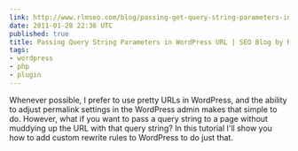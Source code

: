 ```yaml
---
link: http://www.rlmseo.com/blog/passing-get-query-string-parameters-in-wordpress-url/
date: 2011-01-28 22:36 UTC
published: true
title: Passing Query String Parameters in WordPress URL | SEO Blog by RLM
tags:
- wordpress
- php
- plugin
---
```


Whenever possible, I prefer to use pretty URLs in WordPress, and the ability to adjust permalink settings in the WordPress admin makes that simple to do. However, what if you want to pass a query string to a page without muddying up the URL with that query string? In this tutorial I'll show you how to add custom rewrite rules to WordPress to do just that.
